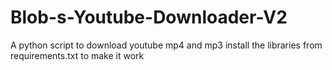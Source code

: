 # Blob-s-Youtube-Downloader-V2
A python script to download youtube mp4 and mp3
install the libraries from requirements.txt to make it work
